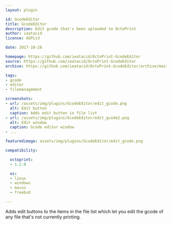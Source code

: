 ```yaml
---
layout: plugin

id: GcodeEditor
title: GcodeEditor
description: Edit gcode that's been uploaded to OctoPrint
author: ieatacid
license: AGPLv3

date: 2017-10-28

homepage: https://github.com/ieatacid/OctoPrint-GcodeEditor
source: https://github.com/ieatacid/OctoPrint-GcodeEditor
archive: https://github.com/ieatacid/OctoPrint-GcodeEditor/archive/master.zip

tags:
- gcode
- editor
- filemanagement

screenshots:
- url: /assets/img/plugins/GcodeEditor/edit_gcode.png
  alt: Edit button
  caption: Adds edit button in file list
- url: /assets/img/plugins/GcodeEditor/edit_gcode2.png
  alt: Edit window
  caption: Gcode editor window
- ...

featuredimage: assets/img/plugins/GcodeEditor/edit_gcode.png

compatibility:

  octoprint:
  - 1.2.0

  os:
  - linux
  - windows
  - macos
  - freebsd

---
```


Adds edit buttons to the items in the file list which let you edit the gcode of any file that's not currently printing.
